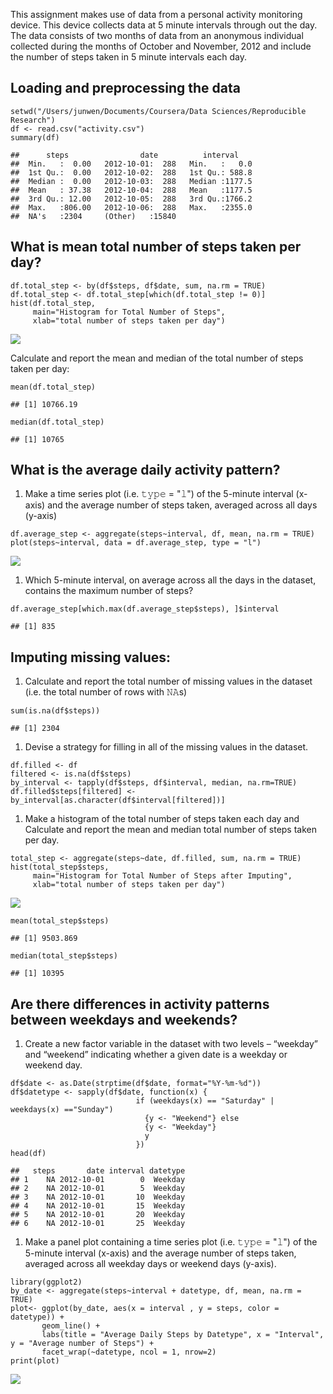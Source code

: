 This assignment makes use of data from a personal activity monitoring
device. This device collects data at 5 minute intervals through out the
day. The data consists of two months of data from an anonymous
individual collected during the months of October and November, 2012 and
include the number of steps taken in 5 minute intervals each day.

Loading and preprocessing the data
----------------------------------

    setwd("/Users/junwen/Documents/Coursera/Data Sciences/Reproducible Research")
    df <- read.csv("activity.csv")
    summary(df)

    ##      steps                date          interval     
    ##  Min.   :  0.00   2012-10-01:  288   Min.   :   0.0  
    ##  1st Qu.:  0.00   2012-10-02:  288   1st Qu.: 588.8  
    ##  Median :  0.00   2012-10-03:  288   Median :1177.5  
    ##  Mean   : 37.38   2012-10-04:  288   Mean   :1177.5  
    ##  3rd Qu.: 12.00   2012-10-05:  288   3rd Qu.:1766.2  
    ##  Max.   :806.00   2012-10-06:  288   Max.   :2355.0  
    ##  NA's   :2304     (Other)   :15840

What is mean total number of steps taken per day?
-------------------------------------------------

    df.total_step <- by(df$steps, df$date, sum, na.rm = TRUE)
    df.total_step <- df.total_step[which(df.total_step != 0)]
    hist(df.total_step, 
         main="Histogram for Total Number of Steps", 
         xlab="total number of steps taken per day")

![](Reproducible_Research_Course_Project_1_files/figure-markdown_strict/unnamed-chunk-2-1.png)

Calculate and report the mean and median of the total number of steps
taken per day:

    mean(df.total_step)

    ## [1] 10766.19

    median(df.total_step)

    ## [1] 10765

What is the average daily activity pattern?
-------------------------------------------

1.  Make a time series plot (i.e. 𝚝𝚢𝚙𝚎 = "𝚕") of the 5-minute interval
    (x-axis) and the average number of steps taken, averaged across all
    days (y-axis)

<!-- -->

    df.average_step <- aggregate(steps~interval, df, mean, na.rm = TRUE)
    plot(steps~interval, data = df.average_step, type = "l")

![](Reproducible_Research_Course_Project_1_files/figure-markdown_strict/unnamed-chunk-4-1.png)

1.  Which 5-minute interval, on average across all the days in the
    dataset, contains the maximum number of steps?

<!-- -->

    df.average_step[which.max(df.average_step$steps), ]$interval

    ## [1] 835

Imputing missing values:
------------------------

1.  Calculate and report the total number of missing values in the
    dataset (i.e. the total number of rows with 𝙽𝙰s)

<!-- -->

    sum(is.na(df$steps))

    ## [1] 2304

1.  Devise a strategy for filling in all of the missing values in the
    dataset.

<!-- -->

    df.filled <- df
    filtered <- is.na(df$steps)
    by_interval <- tapply(df$steps, df$interval, median, na.rm=TRUE)
    df.filled$steps[filtered] <- by_interval[as.character(df$interval[filtered])]

1.  Make a histogram of the total number of steps taken each day and
    Calculate and report the mean and median total number of steps taken
    per day.

<!-- -->

    total_step <- aggregate(steps~date, df.filled, sum, na.rm = TRUE)
    hist(total_step$steps, 
         main="Histogram for Total Number of Steps after Imputing", 
         xlab="total number of steps taken per day")

![](Reproducible_Research_Course_Project_1_files/figure-markdown_strict/unnamed-chunk-8-1.png)

    mean(total_step$steps)

    ## [1] 9503.869

    median(total_step$steps)

    ## [1] 10395

Are there differences in activity patterns between weekdays and weekends?
-------------------------------------------------------------------------

1.  Create a new factor variable in the dataset with two levels –
    “weekday” and “weekend” indicating whether a given date is a weekday
    or weekend day.

<!-- -->

    df$date <- as.Date(strptime(df$date, format="%Y-%m-%d"))
    df$datetype <- sapply(df$date, function(x) {
                                if (weekdays(x) == "Saturday" | weekdays(x) =="Sunday") 
                                  {y <- "Weekend"} else 
                                  {y <- "Weekday"}
                                  y
                                })
    head(df)

    ##   steps       date interval datetype
    ## 1    NA 2012-10-01        0  Weekday
    ## 2    NA 2012-10-01        5  Weekday
    ## 3    NA 2012-10-01       10  Weekday
    ## 4    NA 2012-10-01       15  Weekday
    ## 5    NA 2012-10-01       20  Weekday
    ## 6    NA 2012-10-01       25  Weekday

1.  Make a panel plot containing a time series plot (i.e. 𝚝𝚢𝚙𝚎 = "𝚕") of
    the 5-minute interval (x-axis) and the average number of steps
    taken, averaged across all weekday days or weekend days (y-axis).

<!-- -->

    library(ggplot2)
    by_date <- aggregate(steps~interval + datetype, df, mean, na.rm = TRUE)
    plot<- ggplot(by_date, aes(x = interval , y = steps, color = datetype)) +
           geom_line() +
           labs(title = "Average Daily Steps by Datetype", x = "Interval", y = "Average number of Steps") +
           facet_wrap(~datetype, ncol = 1, nrow=2)
    print(plot)

![](Reproducible_Research_Course_Project_1_files/figure-markdown_strict/unnamed-chunk-11-1.png)
